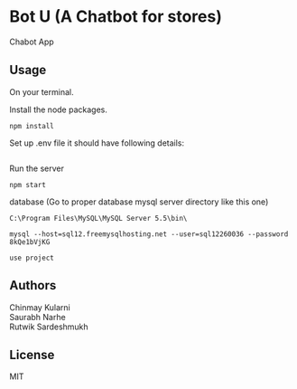  Bot U (A Chatbot for stores)
============================

Chabot App

Usage
-----------
On your terminal.

Install the node packages.
```
npm install
```
Set up .env file it should have following details:
```
```
Run the server
```
npm start
```

database (Go to proper database mysql server directory like this one)
```
C:\Program Files\MySQL\MySQL Server 5.5\bin\ 
```
```
mysql --host=sql12.freemysqlhosting.net --user=sql12260036 --password 
8kQe1bVjKG
```
```
use project
```

Authors
-----------
Chinmay Kularni  
Saurabh Narhe  
Rutwik Sardeshmukh

License
-----------
MIT

